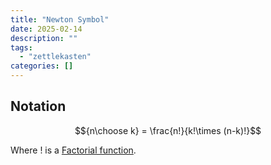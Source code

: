 ```yaml
---
title: "Newton Symbol"
date: 2025-02-14
description: ""
tags: 
  - "zettlekasten"
categories: []
---
```


## Notation

$${n\choose k} = \frac{n!}{k!\times (n-k)!}$$

Where $!$ is a [Factorial function](Factorial%20function.md).
